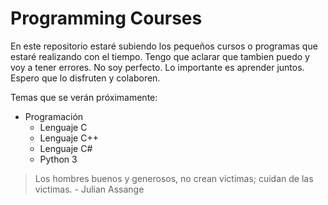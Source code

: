 # Programming Courses

En este repositorio estaré subiendo los pequeños cursos o programas que estaré realizando con el tiempo.
Tengo que aclarar que tambien puedo y voy a tener errores. No soy perfecto. Lo importante es aprender juntos.
Espero que lo disfruten y colaboren.

Temas que se verán próximamente:
* Programación
	- Lenguaje C
	- Lenguaje C++
	- Lenguaje C#
	- Python 3

> Los hombres buenos y generosos, no crean victimas; cuidan de las victimas. - Julian Assange
